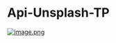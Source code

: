 # Api-Unsplash-TP

[![image.png](https://i.postimg.cc/SxLsjv9C/image.png)](https://postimg.cc/216mKT2S)
